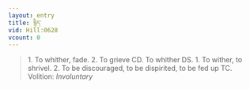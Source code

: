 ```yaml
---
layout: entry
title: རྙིད་
vid: Hill:0628
vcount: 0
---
```

> 1\. To whither, fade\. 2\. To grieve CD\. To whither DS\. 1\. To wither, to shrivel\. 2\. To be discouraged, to be dispirited, to be fed up TC\.
> Volition: _Involuntary_


